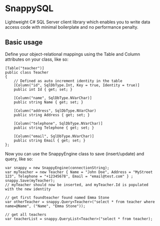 # SnappySQL
Lightweight C# SQL Server client library which enables you to write data access code with minimal boilerplate and no performance penalty.

## Basic usage
Define your object-relational mappings using the Table and Column attributes on your class, like so:

    [Table("teacher")]
    public class Teacher
    {
        // Defined as auto increment identity in the table
        [Column("id", SqlDbType.Int, Key = true, Identity = true)] 
        public int Id { get; set; }

        [Column("name", SqlDbType.NVarChar)]
        public string Name { get; set; }

        [Column("address", SqlDbType.NVarChar)
        public string Address { get; set; }

        [Column("telephone", SqlDbType.NVarChar)]
        public string Telephone { get; set; }

        [Column("email", SqlDbType.NVarChar)]
        public string Email { get; set; }
    };
    
Now you can use the SnappyEngine class to save (insert/update) and query, like so:

    var snappy = new SnappyEngine(connectionString);
    var myTeacher = new Teacher { Name = "John Doe", Address = "MyStreet 123", Telephone = "+12345678", Email = "email@test.com" } ;
    snappy.Save(myTeacher);
    // myTeacher should now be inserted, and myTeacher.Id is populated with the new identity

    // get first foundteacher found named Emma Stone
    var otherTeacher = snappy.Query<Teacher>("select * from teacher where name=@Name", ("Name", "Emma Stone"));

    // get all teachers
    var teacherList = snappy.QueryList<Teacher>("select * from teacher);
